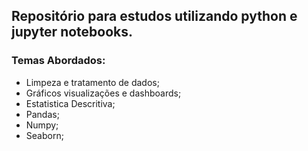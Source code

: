 ## Repositório para estudos utilizando python e jupyter notebooks. 
### Temas Abordados:
* Limpeza e tratamento de dados;
* Gráficos visualizações e dashboards;
* Estatistica Descritiva;
* Pandas;
* Numpy;
* Seaborn;

